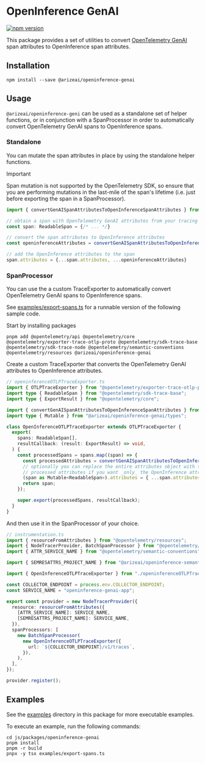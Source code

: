 # OpenInference GenAI

[![npm version](https://badge.fury.io/js/@arizeai%2Fopeninference-genai.svg)](https://badge.fury.io/js/@arizeai%2Fopeninference-genai)

This package provides a set of utilities to convert [OpenTelemetry GenAI](https://github.com/open-telemetry/opentelemetry-js-contrib/tree/main/packages/instrumentation/opentelemetry-instrumentation-genai) span attributes to OpenInference span attributes.

## Installation

```shell
npm install --save @arizeai/openinference-genai
```

## Usage

`@arizeai/openinference-geni` can be used as a standalone set of helper functions,
or in conjunction with a SpanProcessor in order to automatically convert OpenTelemetry GenAI spans to OpenInference spans.

### Standalone

You can mutate the span attributes in place by using the standalone helper functions.

> [!IMPORTANT]
> Span mutation is not supported by the OpenTelemetry SDK, so ensure that you are
> performing mutations in the last-mile of the span's lifetime (i.e. just before exporting the span in a SpanProcessor).

```ts
import { convertGenAISpanAttributesToOpenInferenceSpanAttributes } from `@arizeai/openinference-genai`

// obtain a span with OpenTelemetry GenAI attributes from your tracing system
const span: ReadableSpan = {/* ... */}

// convert the span attributes to OpenInference attributes
const openinferenceAttributes = convertGenAISpanAttributesToOpenInferenceSpanAttributes(span.attributes)

// add the OpenInference attributes to the span
span.attributes = {...span.attributes, ...openinferenceAttributes}
```

### SpanProcessor

You can use the a custom TraceExporter to automatically convert OpenTelemetry GenAI spans to OpenInference spans.

See [examples/export-spans.ts](./examples/export-spans.ts) for a runnable version of the following sample code.

Start by installing packages

```shell
pnpm add @opentelemetry/api @opentelemetry/core @opentelemetry/exporter-trace-otlp-proto @opentelemetry/sdk-trace-base @opentelemetry/sdk-trace-node @opentelemetry/semantic-conventions @opentelemetry/resources @arizeai/openinference-genai
```

Create a custom TraceExporter that converts the OpenTelemetry GenAI attributes to OpenInference attributes.

```ts
// openinferenceOTLPTraceExporter.ts
import { OTLPTraceExporter } from "@opentelemetry/exporter-trace-otlp-proto";
import type { ReadableSpan } from "@opentelemetry/sdk-trace-base";
import type { ExportResult } from "@opentelemetry/core";

import { convertGenAISpanAttributesToOpenInferenceSpanAttributes } from "@arizeai/openinference-genai";
import type { Mutable } from "@arizeai/openinference-genai/types";

class OpenInferenceOTLPTraceExporter extends OTLPTraceExporter {
  export(
    spans: ReadableSpan[],
    resultCallback: (result: ExportResult) => void,
  ) {
    const processedSpans = spans.map((span) => {
      const processedAttributes = convertGenAISpanAttributesToOpenInferenceSpanAttributes(span.attributes);
      // optionally you can replace the entire attributes object with the 
      // processed attributes if you want _only_ the OpenInference attributes
      (span as Mutable<ReadableSpan>).attributes = { ...span.attributes, ...processedAttributes };
      return span;
    });

    super.export(processedSpans, resultCallback);
  }
}
```

And then use it in the SpanProcessor of your choice.

```ts
// instrumentation.ts
import { resourceFromAttributes } from "@opentelemetry/resources";
import { NodeTracerProvider, BatchSpanProcessor } from "@opentelemetry/sdk-trace-node";
import { ATTR_SERVICE_NAME } from "@opentelemetry/semantic-conventions";

import { SEMRESATTRS_PROJECT_NAME } from "@arizeai/openinference-semantic-conventions";

import { OpenInferenceOTLPTraceExporter } from "./openinferenceOTLPTraceExporter";

const COLLECTOR_ENDPOINT = process.env.COLLECTOR_ENDPOINT;
const SERVICE_NAME = "openinference-genai-app";

export const provider = new NodeTracerProvider({
  resource: resourceFromAttributes({
    [ATTR_SERVICE_NAME]: SERVICE_NAME,
    [SEMRESATTRS_PROJECT_NAME]: SERVICE_NAME,
  }),
  spanProcessors: [
    new BatchSpanProcessor(
      new OpenInferenceOTLPTraceExporter({
        url: `${COLLECTOR_ENDPOINT}/v1/traces`,
      }),
    ),
  ],
});

provider.register();
```

## Examples

See the [examples](./examples) directory in this package for more executable examples.

To execute an example, run the following commands:

```shell
cd js/packages/openinference-genai
pnpm install
pnpm -r build
pnpx -y tsx examples/export-spans.ts
```
